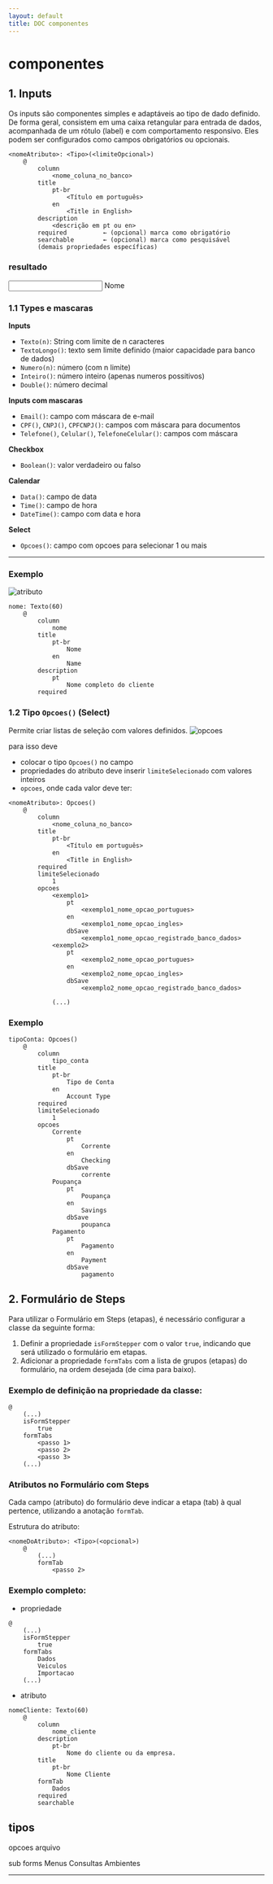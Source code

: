 ```yaml
---
layout: default
title: DOC componentes
---
```


# componentes


## 1. Inputs 

 Os inputs são componentes simples e adaptáveis ao tipo de dado definido. De forma geral, consistem em uma caixa retangular para entrada de dados, acompanhada de um rótulo (label) e com comportamento responsivo.
Eles podem ser configurados como campos obrigatórios ou opcionais.

```
<nomeAtributo>: <Tipo>(<limiteOpcional>)
    @
        column
            <nome_coluna_no_banco>
        title
            pt-br
                <Título em português>
            en
                <Title in English>
        description
            <descrição em pt ou en>
        required          ← (opcional) marca como obrigatório
        searchable        ← (opcional) marca como pesquisável
        (demais propriedades específicas)
```
### resultado

<div class="outlined-textfield">
  <input type="text" placeholder="" id="nome" />
  <label for="nome">Nome</label>
</div>

### 1.1 Types e mascaras

**Inputs**
- `Texto(n)`: String com limite de n caracteres
- `TextoLongo()`: texto sem limite definido (maior capacidade para banco de dados)
- `Numero(n)`: número (com n limite)
- `Inteiro()`: número inteiro (apenas numeros possitivos)
- `Double()`: número decimal

**Inputs com mascaras**
- `Email()`: campo com máscara de e-mail
- `CPF()`, `CNPJ()`, `CPFCNPJ()`: campos com máscara para documentos
- `Telefone()`, `Celular()`, `TelefoneCelular()`: campos com máscara

**Checkbox**
- `Boolean()`:  valor verdadeiro ou falso

**Calendar**
- `Data()`: campo de data
- `Time()`: campo de hora
- `DateTime()`: campo com data e hora

**Select**
- `Opcoes()`: campo com opcoes para selecionar 1 ou mais

****

### Exemplo

![atributo](assets/imagens/atributo.png)

```
nome: Texto(60)
    @
        column
            nome
        title
            pt-br
                Nome
            en
                Name
        description
            pt
                Nome completo do cliente
        required
```

### 1.2 Tipo `Opcoes()` (Select)

Permite criar listas de seleção com valores definidos.
![opcoes](assets/imagens/opcoes.png)

para isso deve 
* colocar o tipo `Opcoes()` no campo 
* propriedades do atributo deve inserir `limiteSelecionado` com valores inteiros
* `opcoes`, onde cada valor deve ter:
<!--  - `pt` o titulo em pt-br
  - `en` o titulo em ingles
  - `dbSave` o nome que serar salvo no banco de dados -->
```
<nomeAtributo>: Opcoes()
    @
        column
            <nome_coluna_no_banco>
        title
            pt-br
                <Título em português>
            en
                <Title in English>
        required
        limiteSelecionado
            1
        opcoes
            <exemplo1>
                pt
                    <exemplo1_nome_opcao_portugues>
                en
                    <exemplo1_nome_opcao_ingles>
                dbSave
                    <exemplo1_nome_opcao_registrado_banco_dados>
            <exemplo2>
                pt
                    <exemplo2_nome_opcao_portugues>
                en
                    <exemplo2_nome_opcao_ingles>
                dbSave
                    <exemplo2_nome_opcao_registrado_banco_dados>

            (...)
```

### Exemplo

```
tipoConta: Opcoes()
    @
        column
            tipo_conta
        title
            pt-br
                Tipo de Conta
            en
                Account Type
        required
        limiteSelecionado
            1
        opcoes
            Corrente
                pt
                    Corrente
                en
                    Checking
                dbSave
                    corrente
            Poupança
                pt
                    Poupança
                en
                    Savings
                dbSave
                    poupanca
            Pagamento
                pt
                    Pagamento
                en
                    Payment
                dbSave
                    pagamento

```


## 2. Formulário de Steps

Para utilizar o Formulário em Steps (etapas), é necessário configurar a classe da seguinte forma:

1. Definir a propriedade `isFormStepper` com o valor `true`, indicando que será utilizado o formulário em etapas.
1. Adicionar a propriedade `formTabs` com a lista de grupos (etapas) do formulário, na ordem desejada (de cima para baixo).
### Exemplo de definição na propriedade da classe:
```
@
    (...)
    isFormStepper
        true
    formTabs
        <passo 1>
        <passo 2>
        <passo 3>
    (...)
```
### Atributos no Formulário com Steps
Cada campo (atributo) do formulário deve indicar a etapa (tab) à qual pertence, utilizando a anotação `formTab`.

Estrutura do atributo:
```
<nomeDoAtributo>: <Tipo>(<opcional>)
    @
        (...)
        formTab
            <passo 2>

```
### Exemplo completo:
- propriedade
```
@
    (...)
    isFormStepper
        true
    formTabs
        Dados
        Veiculos
        Importacao
    (...)

```
- atributo
```
nomeCliente: Texto(60)
    @
        column
            nome_cliente
        description
            pt-br
                Nome do cliente ou da empresa.
        title
            pt-br
                Nome Cliente
        formTab
            Dados
        required
        searchable

```

## tipos
opcoes
arquivo

sub forms
Menus
Consultas
Ambientes

---




